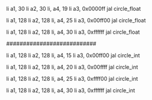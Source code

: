li a1, 30
li a2, 30
li, a4, 19
li a3, 0x0000ff
jal circle_float

li a1, 128
li a2, 128
li, a4, 25
li a3, 0x00ff00
jal circle_float

li a1, 128
li a2, 128
li, a4, 30
li a3, 0xffffff
jal circle_float

###########################

li a1, 128
li a2, 128
li, a4, 15
li a3, 0x00ff00
jal circle_int

li a1, 128
li a2, 128
li, a4, 20
li a3, 0x00ffff
jal circle_int

li a1, 128
li a2, 128
li, a4, 25
li a3, 0xffff00
jal circle_int

li a1, 128
li a2, 128
li, a4, 30
li a3, 0xffffff
jal circle_int
